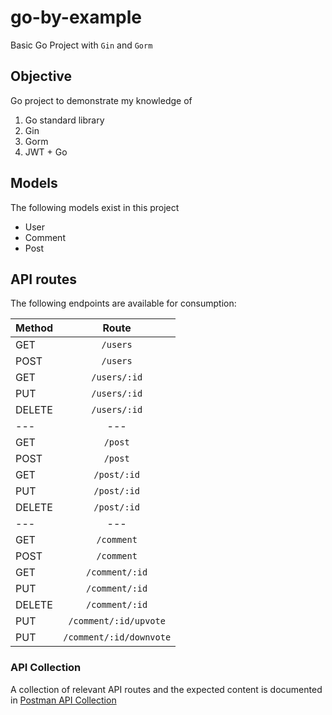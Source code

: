# go-by-example
Basic Go Project with `Gin` and `Gorm`

## Objective

Go project to demonstrate my knowledge of
1. Go standard library
2. Gin
3. Gorm
4. JWT + Go

## Models
The following models exist in this project
* User
* Comment
* Post

## API routes
The following endpoints are available for consumption:

| Method        | Route                     |
| ------------- | :-------------:           |
| GET           | `/users`                  |
| POST          | `/users`                  |
| GET           | `/users/:id`              |
| PUT           | `/users/:id`              |
| DELETE        | `/users/:id`              |
|    ---        |     ---                   |
| GET           | `/post`                   |
| POST          | `/post`                   |
| GET           | `/post/:id`               |
| PUT           | `/post/:id`               |
| DELETE        | `/post/:id`               |
|    ---        |     ---                   |
| GET           | `/comment`                |
| POST          | `/comment`                |
| GET           | `/comment/:id`            |
| PUT           | `/comment/:id`            |
| DELETE        | `/comment/:id`            |
| PUT           | `/comment/:id/upvote`     |
| PUT           | `/comment/:id/downvote`   |


### API Collection
A collection of relevant API routes and the expected content is documented in [Postman API Collection](docs/User.postman_collection.json)